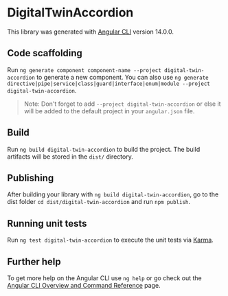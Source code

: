 # DigitalTwinAccordion

This library was generated with [Angular CLI](https://github.com/angular/angular-cli) version 14.0.0.

## Code scaffolding

Run `ng generate component component-name --project digital-twin-accordion` to generate a new component. You can also use `ng generate directive|pipe|service|class|guard|interface|enum|module --project digital-twin-accordion`.
> Note: Don't forget to add `--project digital-twin-accordion` or else it will be added to the default project in your `angular.json` file. 

## Build

Run `ng build digital-twin-accordion` to build the project. The build artifacts will be stored in the `dist/` directory.

## Publishing

After building your library with `ng build digital-twin-accordion`, go to the dist folder `cd dist/digital-twin-accordion` and run `npm publish`.

## Running unit tests

Run `ng test digital-twin-accordion` to execute the unit tests via [Karma](https://karma-runner.github.io).

## Further help

To get more help on the Angular CLI use `ng help` or go check out the [Angular CLI Overview and Command Reference](https://angular.io/cli) page.
